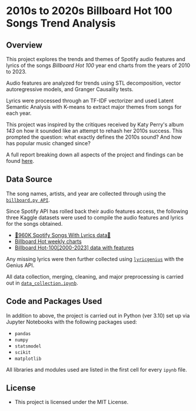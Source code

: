 # 2010s to 2020s Billboard Hot 100 Songs Trend Analysis


## Overview

This project explores the trends and themes of Spotify audio features and lyrics of the songs *Billboard Hot 100* year end charts from the years of 2010 to 2023. 

Audio features are analyzed for trends using STL decomposition, vector autoregressive models, and Granger Causality tests.

Lyrics were processed through an TF-IDF vectorizer and used Latent Semantic Analysis with K-means to extract major themes from songs for each year.

This project was inspired by the critiques received by Katy Perry's album *143* on how it sounded like an attempt to rehash her 2010s success. This prompted the question: what exactly defines the 2010s sound? And how has popular music changed since?

A full report breaking down all aspects of the project and findings can be found [here](report/songs_analysis_report.pdf).

## Data Source 
The song names, artists, and year are collected through using the [`billboard.py API`](https://github.com/guoguo12/billboard-charts?tab=readme-ov-file).

Since Spotify API has rolled back their audio features access, the following three Kaggle datasets were used to compile the audio features and lyrics for the songs obtained.

- [🎹960K Spotify Songs With Lyrics data🎵](https://www.kaggle.com/datasets/bwandowando/spotify-songs-with-attributes-and-lyrics/data)
- [Billboard Hot weekly charts](https://www.kaggle.com/datasets/thedevastator/billboard-hot-100-audio-features)
- [Billboard Hot-100[2000-2023] data with features](https://www.kaggle.com/datasets/suparnabiswas/billboard-hot-1002000-2023-data-with-features)

Any missing lyrics were then further collected using [`lyricgenius`](https://lyricsgenius.readthedocs.io/en/master/) with the Genius API.

All data collection, merging, cleaning, and major preprocessing is carried out in [`data_collection.ipynb`](data/data_collection.ipynb).

## Code and Packages Used

In addition to above, the project is carried out in Python (ver 3.10) set up via Jupyter Notebooks with the following packages used:
- `pandas`
- `numpy`
- `statsmodel`
- `scikit`
- `matplotlib`

All libraries and modules used are listed in the first cell for every `ipynb` file. 

## License
- This project is licensed under the MIT License.  
